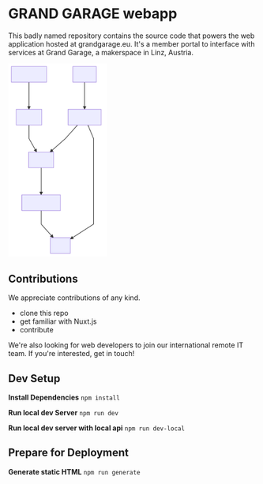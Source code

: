 # GRAND GARAGE webapp
This badly named repository contains the source code that powers the web application hosted at grandgarage.eu. It's a member portal to interface with services at Grand Garage, a makerspace in Linz, Austria. 

<img src="./docs/graphs/architecture.svg" width="200">

## Contributions
We appreciate contributions of any kind. 

* clone this repo
* get familiar with Nuxt.js
* contribute

We're also looking for web developers to join our international remote IT team. If you're interested, get in touch!

## Dev Setup

**Install Dependencies**
`npm install`

**Run local dev Server**
`npm run dev`

**Run local dev server with local api**
`npm run dev-local`


## Prepare for Deployment

**Generate static HTML**
`npm run generate`
